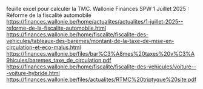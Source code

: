 feuille excel pour calculer la TMC.
Wallonie Finances SPW
1 Juillet 2025 : Réforme de la fiscalité automobile
https://finances.wallonie.be/home/actualites/actualites/1-juillet-2025--reforme-de-la-fiscalite-automobile.html
https://finances.wallonie.be/home/fiscalite/fiscalite-des-vehicules/tableaux-des-baremes/montant-de-la-taxe-de-mise-en-circulation-et-eco-malus.html
https://finances.wallonie.be/files/bar%C3%A8mes%20taxes%20v%C3%A9hicules/baremes_taxe_de_circulation.pdf
https://finances.wallonie.be/home/fiscalite/fiscalite-des-vehicules/voiture---voiture-hybride.html
https://finances.wallonie.be/files/actualites/RTMC%20triptyque%20site.pdf
